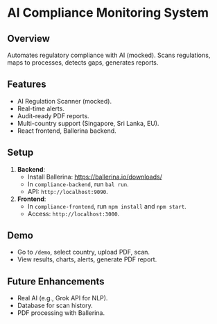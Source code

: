 # AI Compliance Monitoring System

## Overview
Automates regulatory compliance with AI (mocked). Scans regulations, maps to processes, detects gaps, generates reports.

## Features
- AI Regulation Scanner (mocked).
- Real-time alerts.
- Audit-ready PDF reports.
- Multi-country support (Singapore, Sri Lanka, EU).
- React frontend, Ballerina backend.

## Setup
1. **Backend**:
   - Install Ballerina: https://ballerina.io/downloads/
   - In `compliance-backend`, run `bal run`.
   - API: `http://localhost:9090`.
2. **Frontend**:
   - In `compliance-frontend`, run `npm install` and `npm start`.
   - Access: `http://localhost:3000`.

## Demo
- Go to `/demo`, select country, upload PDF, scan.
- View results, charts, alerts, generate PDF report.

## Future Enhancements
- Real AI (e.g., Grok API for NLP).
- Database for scan history.
- PDF processing with Ballerina.